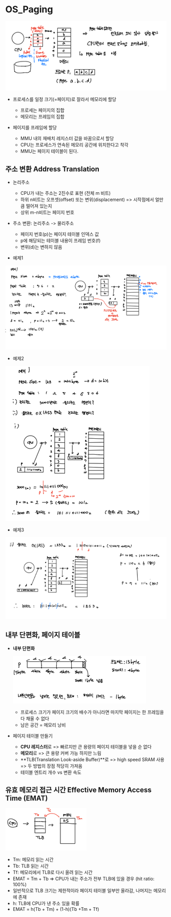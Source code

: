 # OS_Paging

![image-20210531200155625](OS_Paging.assets/image-20210531200155625.png)

- 프로세스를 일정 크기(=페이지)로 잘라서 메모리에 할당
  - 프로세는 페이지의 집합
  - 메모리는 프레임의 집합



- 페이지를 프레임에 할당
  - MMU 내의 재배치 레지스터 값을 바꿈으로서 할당
  - CPU는 프로세스가 연속된 메모리 공간에 위치한다고 착각
  - MMU는 페이지 테이블이 된다.



## 주소 변환 Address Translation

- 논리주소
  - CPU가 내는 주소는 2진수로 표현 (전체 m 비트)
  - 하위 n비트는 오프셋(offset) 또는 변위(displacement) => 시작점에서 얼만큼 떨어져 있는지
  - 상위 m-n비트는 페이지 번호



- 주소 변환: 논리주소 -> 물리주소
  - 페이지 번호(p)는 페이지 테이블 인덱스 값
  - p에 해당되는 테이블 내용이 프레임 번호(f)
  - 변위(d)는 변하지 않음



- 예제1

![image-20210531200223505](OS_Paging.assets/image-20210531200223505.png)

- 예제2

![image-20210531200251691](OS_Paging.assets/image-20210531200251691.png)



- 예제3

![image-20210531200306378](OS_Paging.assets/image-20210531200306378.png)





## 내부 단편화, 페이지 테이블

- **내부 단편화**

  ![image-20210531200332783](OS_Paging.assets/image-20210531200332783.png)

  - 프로세스 크기가 페이지 크기의 배수가 아니라면 마지막 페이지는 한 프레임을 다 채울 수 없다
  - 남은 공간 = 메모리 낭비



- 페이지 테이블 만들기

  - **CPU 레지스터**로 => 빠르지만 큰 용량의 페이지 테이블을 넣을 순 없다
  - **메모리**로 => 큰 용량 커버 가능 하지만 느림
  - **TLB(Translation Look-aside Buffer)**로 => high speed SRAM 사용 => 두 방법의 장점 적당히 가져옴
  - 테이블 엔트리 개수 vs 변환 속도

  

## 유효 메모리 접근 시간 Effective Memory Access Time (EMAT)

![image-20210531200348041](OS_Paging.assets/image-20210531200348041.png)

- Tm: 메모리 읽는 시간
- Tb: TLB 읽는 시간
- Tf: 메모리에서 TLB로 다시 올려 읽는 시간
- EMAT = Tm + Tb => CPU가 내는 주소가 전부 TLB에 있을 경우 (hit ratio: 100%)
- 일반적으로 TLB 크기는 제한적이라 페이지 테이블 일부만 올라감, 나머지는 메모리에 존재
- h: TLB에 CPU가 낸 주소 있을 확률
- EMAT = h(Tb + Tm) + (1-h)(Tb +Tm + Tf)